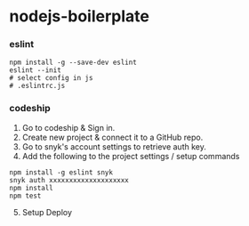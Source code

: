 # nodejs-boilerplate

### eslint
```
npm install -g --save-dev eslint
eslint --init 
# select config in js
# .eslintrc.js
```

### codeship
1. Go to codeship & Sign in.
2. Create new project & connect it to a GitHub repo.
3. Go to snyk's account settings to retrieve auth key.
4. Add the following to the project settings / setup commands
```
npm install -g eslint snyk
snyk auth xxxxxxxxxxxxxxxxxxxx
npm install
npm test
```
5. Setup Deploy
